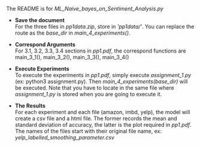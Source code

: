 The README is for *ML_Naive_bayes_on_Sentiment_Analysis.py*

* **Save the document**\
For the three files in _pp1data.zip_, store in  _'pp1data/'_. You can replace the route as the _base_dir_ in _main_4_experiments()_.  


* **Correspond Arguments**\
For 3.1, 3.2, 3.3, 3.4 sections in _pp1.pdf_, the correspond functions are main_3_1(), main_3_2(), main_3_3(), main_3_4()


* **Execute Experiments**\
To execute the experiments in _pp1.pdf_, simply execute _assignment_1.py_ (ex: python3 assignment.py). Then _main_4_experiments(base_dir)_ will be executed.
Note that you have to locate in the same file where _assignment_1.py_ is stored when you are going to execute it.


* **The Results**\
For each experiment and each file (amazon, imbd, yelp), the model will create a csv file and a html file.
The former records the mean and standard deviation of accuracy, the latter is the plot required in _pp1.pdf_.
The names of the files start with their original file name, ex: _yelp_labelled_smoothing_parameter.csv_
